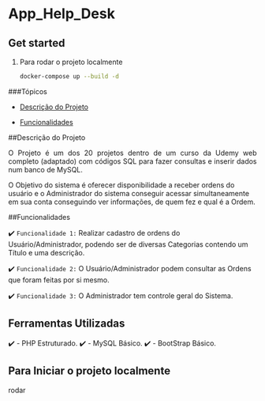 # App_Help_Desk

## Get started

1. Para rodar o projeto localmente

   ```bash
   docker-compose up --build -d
   ```

###Tópicos 

- [Descrição do Projeto](#descrição-do-projeto)

- [Funcionalidades](#funcionalidades)

##Descrição do Projeto

<p align="justify">
O Projeto é um dos 20 projetos dentro de um curso da Udemy web completo (adaptado) com códigos SQL para fazer consultas e inserir dados num banco de MySQL.

O Objetivo do sistema é oferecer disponibilidade a receber ordens do usuário e o Administrador do sistema conseguir acessar simultaneamente em sua conta conseguindo ver informações, de quem fez e qual é a Ordem.
</p>

##Funcionalidades

:heavy_check_mark: `Funcionalidade 1:` Realizar cadastro de ordens do Usuário/Administrador, podendo ser de diversas Categorias contendo um Título e uma descrição.

:heavy_check_mark: `Funcionalidade 2:` O Usuário/Administrador podem consultar as Ordens que foram feitas por si mesmo.

:heavy_check_mark: `Funcionalidade 3:` O Administrador tem controle geral do Sistema.

## Ferramentas Utilizadas

:heavy_check_mark: - PHP Estruturado.
:heavy_check_mark: - MySQL Básico.
:heavy_check_mark: - BootStrap Básico.

## Para Iniciar o projeto localmente

rodar 

